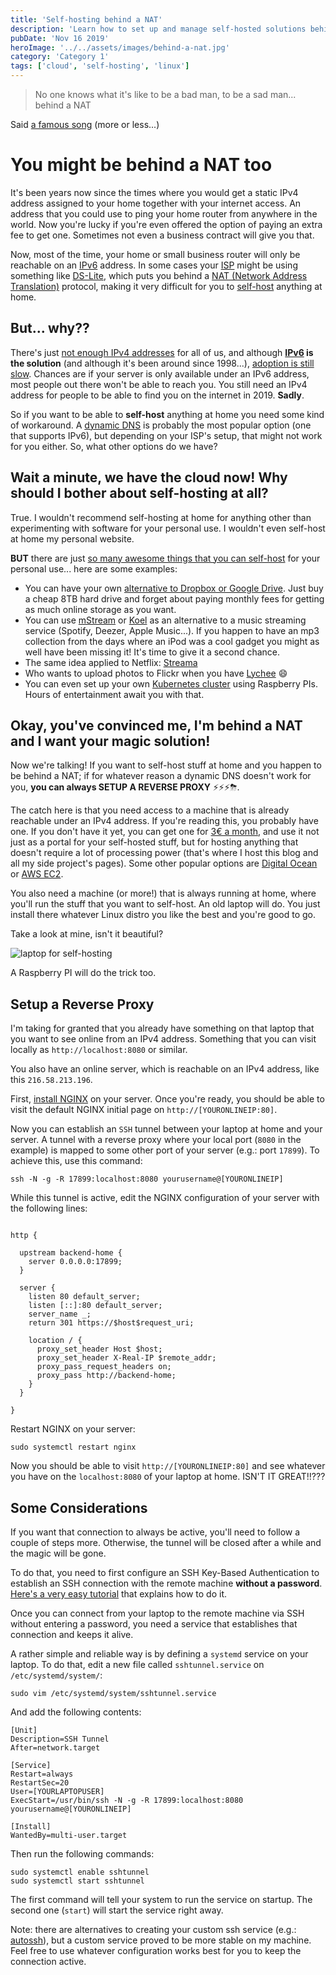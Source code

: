 ```yaml
---
title: 'Self-hosting behind a NAT'
description: 'Learn how to set up and manage self-hosted solutions behind a NAT, with tips for cloud and Linux users.'
pubDate: 'Nov 16 2019'
heroImage: '../../assets/images/behind-a-nat.jpg'
category: 'Category 1'
tags: ['cloud', 'self-hosting', 'linux']
---
```


> No one knows what it's like to be a bad man, to be a sad man... behind a NAT

Said [a famous song](https://www.youtube.com/watch?v=dMrImMedYRo) (more or less...)

# You might be behind a NAT too

It's been years now since the times where you would get a static IPv4 address assigned to your home together with your internet access. An address that you could use to ping your home router from anywhere in the world. Now you're lucky if you're even offered the option of paying an extra fee to get one. Sometimes not even a business contract will give you that.

Now, most of the time, your home or small business router will only be reachable on an [IPv6](https://en.wikipedia.org/wiki/IPv6) address. In some cases your [ISP](https://en.wikipedia.org/wiki/Internet_service_provider) might be using something like [DS-Lite](https://www.citrix.com/blogs/2012/03/22/ds-lite-%E2%80%93-ipv4-over-ipv6-and-nat/), which puts you behind a [NAT (Network Address Translation)](https://en.wikipedia.org/wiki/Network_address_translation) protocol, making it very difficult for you to [self-host](<https://en.wikipedia.org/wiki/Self-hosting_(web_services)>) anything at home.

## But... why??

There's just [not enough IPv4 addresses](https://en.wikipedia.org/wiki/IPv4_address_exhaustion) for all of us, and although **[IPv6](https://en.wikipedia.org/wiki/IPv6) is the solution** (and although it's been around since 1998...), [adoption is still slow](https://www.google.com/intl/en/ipv6/statistics.html#tab=ipv6-adoption). Chances are if your server is only available under an IPv6 address, most people out there won't be able to reach you. You still need an IPv4 address for people to be able to find you on the internet in 2019. **Sadly**.

So if you want to be able to **self-host** anything at home you need some kind of workaround. A [dynamic DNS](https://en.wikipedia.org/wiki/Dynamic_DNS) is probably the most popular option (one that supports IPv6), but depending on your ISP's setup, that might not work for you either. So, what other options do we have?

## Wait a minute, we have the cloud now! Why should I bother about self-hosting at all?

True. I wouldn't recommend self-hosting at home for anything other than experimenting with software for your personal use. I wouldn't even self-host at home my personal website.

**BUT** there are just [so many awesome things that you can self-host](https://github.com/awesome-selfhosted/awesome-selfhosted/blob/master/README.md) for your personal use... here are some examples:

- You can have your own [alternative to Dropbox or Google Drive](https://filebrowser.xyz/). Just buy a cheap 8TB hard drive and forget about paying monthly fees for getting as much online storage as you want.
- You can use [mStream](https://www.mstream.io/) or [Koel](https://koel.phanan.net/) as an alternative to a music streaming service (Spotify, Deezer, Apple Music...). If you happen to have an mp3 collection from the days where an iPod was a cool gadget you might as well have been missing it! It's time to give it a second chance.
- The same idea applied to Netflix: [Streama](https://github.com/streamaserver/streama)
- Who wants to upload photos to Flickr when you have [Lychee](https://lycheeorg.github.io/) 😄
- You can even set up your own [Kubernetes cluster](https://medium.com/nycdev/k8s-on-pi-9cc14843d43) using Raspberry PIs. Hours of entertainment await you with that.

## Okay, you've convinced me, I'm behind a NAT and I want your magic solution!

Now we're talking! If you want to self-host stuff at home and you happen to be behind a NAT; if for whatever reason a dynamic DNS doesn't work for you, **you can always SETUP A REVERSE PROXY** ⚡️⚡️⚡️⛈.

The catch here is that you need access to a machine that is already reachable under an IPv4 address. If you're reading this, you probably have one. If you don't have it yet, you can get one for [3€ a month](https://www.vpsag.com/), and use it not just as a portal for your self-hosted stuff, but for hosting anything that doesn't require a lot of processing power (that's where I host this blog and all my side project's pages). Some other popular options are [Digital Ocean](https://www.digitalocean.com/) or [AWS EC2](https://aws.amazon.com/ec2/).

You also need a machine (or more!) that is always running at home, where you'll run the stuff that you want to self-host. An old laptop will do. You just install there whatever Linux distro you like the best and you're good to go.

Take a look at mine, isn't it beautiful?

![laptop for self-hosting](https://blog.jdonado.com/assets/images/laptop.jpeg "My good'ol Thinkpad")

A Raspberry PI will do the trick too.

## Setup a Reverse Proxy

I'm taking for granted that you already have something on that laptop that you want to see online from an IPv4 address. Something that you can visit locally as `http://localhost:8080` or similar.

You also have an online server, which is reachable on an IPv4 address, like this `216.58.213.196`.

First, [install NGINX](https://www.digitalocean.com/community/tutorials/how-to-install-nginx-on-ubuntu-18-04) on your server. Once you're ready, you should be able to visit the default NGINX initial page on `http://[YOURONLINEIP:80]`.

Now you can establish an `SSH` tunnel between your laptop at home and your server. A tunnel with a reverse proxy where your local port (`8080` in the example) is mapped to some other port of your server (e.g.: port `17899`). To achieve this, use this command:

`ssh -N -g -R 17899:localhost:8080 yourusername@[YOURONLINEIP]`

While this tunnel is active, edit the NGINX configuration of your server with the following lines:

```nginxconfig

http {

  upstream backend-home {
    server 0.0.0.0:17899;
  }

  server {
    listen 80 default_server;
    listen [::]:80 default_server;
    server_name _;
    return 301 https://$host$request_uri;

    location / {
      proxy_set_header Host $host;
      proxy_set_header X-Real-IP $remote_addr;
      proxy_pass_request_headers on;
      proxy_pass http://backend-home;
    }
  }

}
```

Restart NGINX on your server:

`sudo systemctl restart nginx`

Now you should be able to visit `http://[YOURONLINEIP:80]` and see whatever you have on the `localhost:8080` of your laptop at home. ISN'T IT GREAT!!???

## Some Considerations

If you want that connection to always be active, you'll need to follow a couple of steps more. Otherwise, the tunnel will be closed after a while and the magic will be gone.

To do that, you need to first configure an SSH Key-Based Authentication to establish an SSH connection with the remote machine **without a password**. [Here's a very easy tutorial](https://www.digitalocean.com/community/tutorials/how-to-configure-ssh-key-based-authentication-on-a-linux-server) that explains how to do it.

Once you can connect from your laptop to the remote machine via SSH without entering a password, you need a service that establishes that connection and keeps it alive.

A rather simple and reliable way is by defining a `systemd` service on your laptop. To do that, edit a new file called `sshtunnel.service` on `/etc/systemd/system/`:

`sudo vim /etc/systemd/system/sshtunnel.service`

And add the following contents:

```systemd
[Unit]
Description=SSH Tunnel
After=network.target

[Service]
Restart=always
RestartSec=20
User=[YOURLAPTOPUSER]
ExecStart=/usr/bin/ssh -N -g -R 17899:localhost:8080 yourusername@[YOURONLINEIP]

[Install]
WantedBy=multi-user.target
```

Then run the following commands:

```shscript
sudo systemctl enable sshtunnel
sudo systemctl start sshtunnel
```

The first command will tell your system to run the service on startup. The second one (`start`) will start the service right away.

Note: there are alternatives to creating your custom ssh service (e.g.: [autossh](https://linux.die.net/man/1/autossh)), but a custom service proved to be more stable on my machine. Feel free to use whatever configuration works best for you to keep the connection active.
